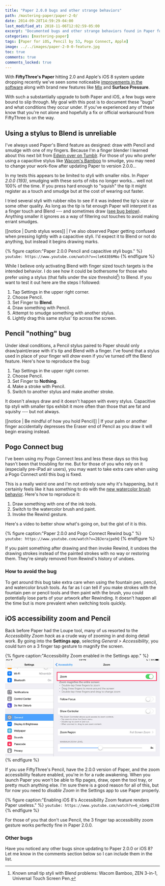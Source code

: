 ```yaml
---
title: "Paper 2.0.0 bugs and other strange behaviors"
path: /mastering-paper/paper-2-0/
date: 2014-09-28T14:59:29-04:00
last_modified_at: 2018-11-06T12:02:59-05:00
excerpt: "Documented bugs and other strange behaviors found in Paper for iOS version 2.0.0 when using Pencil."
categories: [mastering-paper]
tags: [Paper for iOS, Pencil by 53, Pogo Connect, Apple]
image: ../../images/paper-2-0-0-feature.jpg
toc: true
comments: true
comments_locked: true
---
```


With **FiftyThree's Paper** hitting 2.0 and Apple's iOS 8 system update dropping recently we've seen some noticeable [improvements in the software](/mastering-paper/watercolor-brush-update/) along with brand new features like [Mix]({/mastering-paper/mix-with-me/) and **Surface Pressure**.

With such a substantially upgrade to both Paper and iOS, a few bugs were bound to slip through. My goal with this post is to document these "bugs" and what conditions they occur under. If you've experienced any of these know that you're not alone and hopefully a fix or official workaround from FiftyThree is on the way.

## Using a stylus to Blend is unreliable

I've always used Paper's Blend feature as designed: draw with Pencil and smudge with one of my fingers. Because I'm a finger blender I learned about this next bit from [Edwin over on Tumblr](http://mademistakes.tumblr.com/post/98571965783/paper-2-0-0-193). For those of you who prefer using a capacitive stylus like [Wacom's Bamboo](http://www.amazon.com/gp/product/B004VM0SE6/ref=as_li_tl?ie=UTF8&camp=1789&creative=390957&creativeASIN=B004VM0SE6&linkCode=as2&tag=mademist-20&linkId=OBWZLIM4PI3OCGYE) to smudge, you may need to change your work-flow after updating Paper to version 2.0.0...

In my tests this appears to be limited to styli with smaller nibs. In *Paper 2.0.0 (193)*, smudging with these sorts of nibs no longer works... well not 100% of the time. If you press hard enough to "squish" the tip it might register as a touch and smudge but at the cost of wearing out faster.

I tried several styli with rubber nibs to see if it was indeed the tip's size or some other quality. As long as the tip is fat enough Paper will interpret it as a finger touch and Blend --- and sometimes draw ([see bug below](#pencil-nothing-bug)). Anything smaller it ignores as a way of filtering out touches to avoid making errant smudges.

[[notice | Dumb stylus woes]]
| I've also observed Paper getting confused when pressing lightly with a capacitive styli. I'd expect it to Blend or not do anything, but instead it begins drawing marks.

{% figure caption:"Paper 2.0.0 Pencil and capacitive styli bugs." %}
`youtube: https://www.youtube.com/watch?v=cleK43E6M6o`
{% endfigure %}

While I believe only activating Blend with finger sized touch targets is the intended behavior. I do see how it could be bothersome for those who prefer using a stylus (that falls under the size threshold[^small-tip]) to Blend. If you want to test it out here are the steps I followed:

[^small-tip]: Known small tip styli with Blend problems: Wacom Bamboo, ZEN 3-in-1, Universal Touch Screen Pen.

1. Tap Settings in the upper right corner.
2. Choose Pencil.
3. Set Finger to **Blend**.
4. Draw something with Pencil.
5. Attempt to smudge something with another stylus.
6. Lightly drag this same stylus' tip across the screen.

## Pencil "nothing" bug

Under ideal conditions, a Pencil stylus paired to Paper should only draw/paint/erase with it's tip and Blend with a finger. I've found that a stylus used in place of your finger will *draw* even if you've turned off the Blend feature. Here's how to reproduce the bug:

1. Tap Settings in the upper right corner.
2. Choose Pencil.
3. Set Finger to **Nothing**.
4. Make a stroke with Pencil.
5. Switch to another stylus and make another stroke.

It doesn't always draw and it doesn't happen with every stylus. Capacitive tip styli with smaller tips exhibit it more often than those that are fat and squishy --- but not always.

[[notice | Be mindful of how you hold Pencil]]
| If your palm or another finger accidentally depresses the Eraser end of Pencil as you draw it will begin erasing instead.

## Pogo Connect bug

I've been using my Pogo Connect less and less these days so this bug hasn't been that troubling for me. But for those of you who rely on it (especially pre-iPad air users), you may want to take extra care when using a Pogo Connect until this bug is fixed.

This is a really weird one and I'm not entirely sure why it's happening, but it certainly feels like it has something to do with the [new watercolor brush behavior](/mastering-paper/watercolor-brush-update/). Here's how to reproduce it:

1. Draw something with one of the ink tools.
2. Switch to the watercolor brush and paint.
3. Invoke the Rewind gesture.

Here's a video to better show what's going on, but the gist of it is this. 

{% figure caption:"Paper 2.0.0 and Pogo Connect Rewind bug." %}
`youtube: https://www.youtube.com/watch?v=2BJerajpehQ`
{% endfigure %}

If you paint something after drawing and then invoke Rewind, it undoes the drawing strokes instead of the painted strokes with no way or restoring them. They're simply removed from Rewind's history of undoes.

### How to avoid the bug

To get around this bug take extra care when using the fountain pen, pencil, and watercolor brush tools. As far as I can tell if you make strokes with the fountain pen or pencil tools and then paint with the brush, you could potentially lose parts of your artwork after Rewinding. It doesn't happen all the time but is more prevalent when switching tools quickly.

## iOS accessibility zoom and Pencil

Back before Paper had the Loupe tool, many of us resorted to the *Accessibility Zoom hack* as a crude way of zooming in and doing detail work. By going into the **Settings app**, selecting *General > Accessibility*, you could turn on a 3 finger tap gesture to magnify the screen.

{% figure caption:"Accessibility Zoom enabled in the Settings app." %}
![iOS 8 Settings app screenshot](../../images/ios-8-accessibility-zoom.jpg)
{% endfigure %}

If you use FiftyThree's Pencil, have the 2.0.0 version of Paper, and the zoom accessibility feature enabled, you're in for a rude awakening. When you launch Paper you won't be able to flip pages, draw, open the tool tray, or pretty much anything else. I'm sure there is a good reason for all of this, but for now you need to *disable Zoom* in the Settings app to use Paper properly.

{% figure caption:"Enabling iOS 8's Accessibility Zoom feature renders Paper useless." %}
`youtube: https://www.youtube.com/watch?v=6_n1eWpZlV8`
{% endfigure %}

For those of you that don't use Pencil, the 3 finger tap accessibility zoom gesture works perfectly fine in Paper 2.0.0.

### Other bugs

Have you noticed any other bugs since updating to Paper 2.0.0 or iOS 8? Let me know in the comments section below so I can include them in the list.
